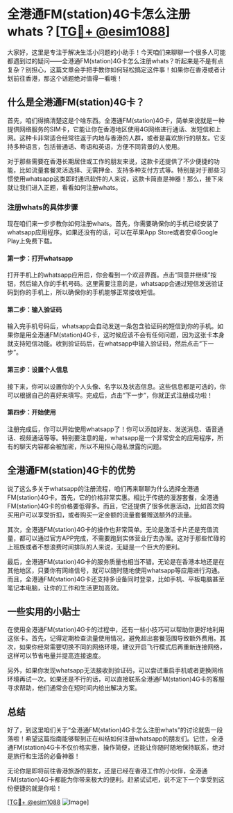 # 全港通FM(station)4G卡怎么注册whats？[[TG💪+ @esim1088](https://t.me/s/esim1088)]

大家好，这里是专注于解决生活小问题的小助手！今天咱们来聊聊一个很多人可能都遇到过的疑问——全港通FM(station)4G卡怎么注册whats？听起来是不是有点复杂？别担心，这篇文章会手把手教你如何轻松搞定这件事！如果你在香港或者计划前往香港，那这个话题绝对值得一看哦！

## 什么是全港通FM(station)4G卡？

首先，咱们得搞清楚这是个啥东西。全港通FM(station)4G卡，简单来说就是一种提供网络服务的SIM卡，它能让你在香港地区使用4G网络进行通话、发短信和上网。这种卡非常适合经常往返于内地与香港的人群，或者是喜欢旅行的朋友。它支持多种语言，包括普通话、粤语和英语，方便不同背景的人使用。

对于那些需要在香港长期居住或工作的朋友来说，这款卡还提供了不少便捷的功能，比如流量套餐灵活选择、无需押金、支持多种支付方式等。特别是对于那些习惯使用whatsapp这类即时通讯软件的人来说，这款卡简直是神器！那么，接下来就让我们进入正题，看看如何注册whats。

### 注册whats的具体步骤

现在咱们来一步步教你如何注册whats。首先，你需要确保你的手机已经安装了whatsapp应用程序。如果还没有的话，可以在苹果App Store或者安卓Google Play上免费下载。

#### 第一步：打开whatsapp

打开手机上的whatsapp应用后，你会看到一个欢迎界面。点击“同意并继续”按钮，然后输入你的手机号码。这里需要注意的是，whatsapp会通过短信发送验证码到你的手机上，所以确保你的手机能够正常接收短信。

#### 第二步：输入验证码

输入完手机号码后，whatsapp会自动发送一条包含验证码的短信到你的手机。如果你是用全港通FM(station)4G卡，这时候应该不会有任何问题，因为这张卡本身就支持短信功能。收到验证码后，在whatsapp中输入验证码，然后点击“下一步”。

#### 第三步：设置个人信息

接下来，你可以设置你的个人头像、名字以及状态信息。这些信息都是可选的，你可以根据自己的喜好来填写。完成后，点击“下一步”，你就正式注册成功啦！

#### 第四步：开始使用

注册完成后，你可以开始使用whatsapp了！你可以添加好友、发送消息、语音通话、视频通话等等。特别要注意的是，whatsapp是一个非常安全的应用程序，所有的聊天内容都会被加密，所以不用担心隐私泄露的问题。

## 全港通FM(station)4G卡的优势

说了这么多关于whatsapp的注册流程，咱们再来聊聊为什么选择全港通FM(station)4G卡。首先，它的价格非常实惠。相比于传统的漫游套餐，全港通FM(station)4G卡的价格要低得多。而且，它还提供了很多优惠活动，比如首次购买用户可以享受折扣，或者购买一定金额的流量套餐赠送额外的流量。

其次，全港通FM(station)4G卡的操作也非常简单。无论是激活卡片还是充值流量，都可以通过官方APP完成，不需要跑到实体营业厅去办理。这对于那些忙碌的上班族或者不想浪费时间排队的人来说，无疑是一个巨大的便利。

最后，全港通FM(station)4G卡的服务质量也相当不错。无论是在香港本地还是在其他地区，只要你有网络信号，就可以随时随地使用whatsapp等应用进行沟通。而且，全港通FM(station)4G卡还支持多设备同时登录，比如手机、平板电脑甚至笔记本电脑，让你的工作和生活更加高效。

## 一些实用的小贴士

在使用全港通FM(station)4G卡的过程中，还有一些小技巧可以帮助你更好地利用这张卡。首先，记得定期检查流量使用情况，避免超出套餐范围导致额外费用。其次，如果你经常需要切换不同的网络环境，建议开启飞行模式后再重新连接网络，这样可以节省电量并提高连接速度。

另外，如果你发现whatsapp无法接收到验证码，可以尝试重启手机或者更换网络环境再试一次。如果还是不行的话，可以直接联系全港通FM(station)4G卡的客服寻求帮助，他们通常会在短时间内给出解决方案。

## 总结

好了，到这里咱们关于“全港通FM(station)4G卡怎么注册whats”的讨论就告一段落啦！希望这篇指南能够帮到正在纠结如何注册whatsapp的朋友们。记住，全港通FM(station)4G卡不仅价格实惠，操作简便，还能让你随时随地保持联系，绝对是旅行和生活的必备神器！

无论你是即将前往香港旅游的朋友，还是已经在香港工作的小伙伴，全港通FM(station)4G卡都能为你带来极大的便利。赶紧试试吧，说不定下一个享受到这份便捷的就是你啦！

[[TG💪+ @esim1088](https://t.me/s/esim1088) ![Image](https://i.postimg.cc/4NQfJmqS/Snipaste-2025-05-13-00-14-12.png)]